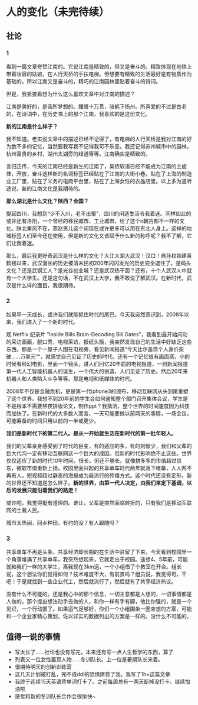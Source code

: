 # 人的变化（未完待续）

## 社论

### 1

看到一篇文章夸赞江南的。它说江南是精致的，但又是奋斗的。精致体现在地铁上带着妆容的姑娘，在人行天桥的手扶电梯。但想要有精致的生活最好是有物质作为基础的，所以江南又是奋斗的，精巧的江南园林里贴着奋斗的诗词。

但是，我紧接着想为什么这么喜欢文章中对江南的描述？

江南是美好的，是我所梦想的。腰缠十万贯，骑鹤下扬州。所喜爱的不过是古老的，在诗词中，在历史书上的那个江南，我喜欢的是这份文化。

**新的江南是什么样子？**  

我不知道。老实说文章中的描述已经不记得了，有电梯的人行天桥是我对江南的好为数不多的记忆，当然要我写我不记得我可不乐意。我还记得苏州城市中的园林，杭州富贵的乡村，湖州太湖旁的绿道等等。江南确实是精致的。

言归正传，今天的江南已经是新生的江南了，吴侬软语已经不能成为江南的主旋律，开放，奋斗这样新的名词标签已经贴在了江南的大街小巷，贴在了上海的制造业工厂里，贴在了义务的电商平台里，贴在了上海女性的衣品店里。以上多为道听途说，新的江南文化是我期待的。

**那么湖北是什么文化？陕西？全国？**

提起四川，我想到“少不入川，老不出蜀”，四川的闲适生活令我着迷。同样如此的或许还有洛阳，一个曾经的移民城市、工业城市，给了这个n朝古都不一样的文化。陕北秦风不在，燕赵男儿这个词现在或许更多可以用在东北人身上。这样的地域标签人们至今还在使用，但是新的文化又该赋予什么新的称呼呢？我不了解，它们让我着迷。

那么，最后我更好奇武汉是什么样的文化？大江大湖大武汉！汉口！自孙权始建黄鹤楼以来，武汉漫长的历史被清末民初200年闪闪发光的历史完全遮住了。是码头文化？还是武钢工人？是光谷创业城？还是武汉热干面？还有，十个人武汉人中就有一个大学生。还是这句话，不在武汉上大学，我不敢说了解武汉。在新时代，武汉是什么样的面目，我很期待。

### 2

如果早一天成长，或许我们就能抓住时代的尾巴。今天我突然意识到，2008年以来，我们进入了一个新的时代。

观 Netflix 纪录片 ”Inside Bills Brain-Decoding Bill Gates"，我看到最开始闪动的采访画面，脱口秀，电视采访，报纸头版，我突然发现自己的生活中好缺乏这些东西。那是一个一屋子人围在电视旁，看见新闻报道“今天比尔盖茨个人身价突破……万美元”“，就感觉自己见证了历史的时代。还有一个记忆很有画面感，小的时候看科幻电影，里面一个镜头，讲人们回忆20年前的电视报道，一则新闻报道第一代人工智能机器人的诞生，一个伟大的创造，人们见证了历史。然后20年来机器人和人类陷入斗争等等。那是电视和纸媒体的时代。

2008年不仅是金融危机，更是第一代iphone3的颁布，移动互联网从头到尾重塑了这个世界。我想不到20年前的学生会如何通知整个部门召开集体会议，学生是不是根本不需要熬夜排版论文，制作ppt？我猜测，整个世界的时间速度因为科技而加快了。在新时代的大多数人而言，一天可能要做以前两天的事情，一场会议，可能筹备的时间只用以前的一半或更少。

**我们是新时代下的第二代人。是从一开始就生活在新时代的第一批年轻人。**

我们的父辈亲身感受到了时代的巨变，有的适应的多，有的则很少，我们和父辈的巨大代沟一定有移动互联网这一个巨大的成因。但新的时代影响绝不止这些。世界仅仅适应了新的时代10年时间，很长，但还不够长。就像拼多多的市值超过京东，微软市值重新上扬，校园里面兴起的共享单车时代两年就落下帷幕，人人网不再有人，短视频超过静态的海报成为最流行的传播方式。这个时代还没有定形，新的世界还不知道是怎么样子。**新的世界，由第一代人决定，由我们来定下基调，以后的发展只能沿着我们的路走！**

或许吧，我觉得挺有道理的。谁让，父辈是突然面临转折的，只有我们是移动互联网的土著人民。

城市太热闹，回乡种田，有约的没？有人跟随吗？

### 3

共享单车不再是头条，共享经济却长期的在生活中驻留了下来。今天看到校园里一个角落堆满了共享单车，我突然想起来，它就走出于校园。遥想4、5年前，可能就和我们一样的大学生，离我现在3km远，一个小组借了个教室在开会。组长说，这个想法你们觉得如何？技术难度不大，有前景吗？组员说，我觉得可，干吧！于是就找到一些企业代工，然后就流行了，然后就有了共享经济热议。

没有什么不可能的。还是我心中的那个信念，一切主意都是人想的，一切事情都是人做的，那个提出想法动手去做的人，和你一样有手有脚，他比你强的，就是一个见识，一个行动罢了。如果运气足够好，你们一个小组围坐一圈空想的方案，可能和一个企业家精心策划，佐以详实的数据列出的方案是一样的。没什么不可能的。

## 值得一说的事情

+ 写太长了……社论也没有写完，本来还有写一点人生哲学的东西，算了  
+ 列表又一位女性置顶人物……冬训队长。上一位是暑期队长来着。
+ 很期待明天的创新训练营
+ 这几天计划被打乱，完不成ddl的恐惧席卷了我。我写了1h+这篇文章
+ 我终于连续15天英语背单词打卡了。之前每周总有一两天断掉没打卡。继续加油啦
+ 感觉和新的冬训队长合作会很愉快~